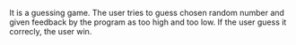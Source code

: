 It is a guessing game. The user tries to guess chosen random number and given feedback by the program as too high and too low. If the user guess it correcly, the user win.
